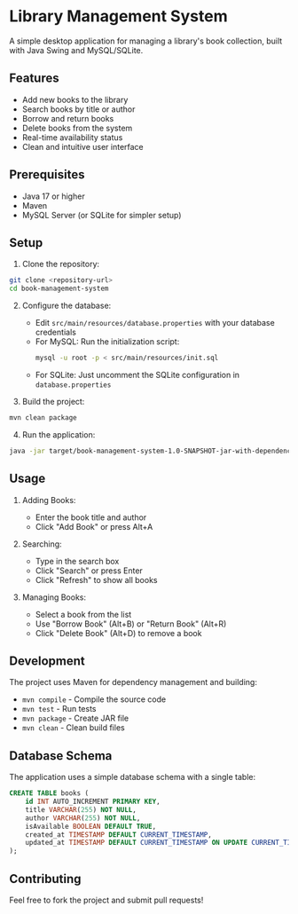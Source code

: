 # Library Management System

A simple desktop application for managing a library's book collection, built with Java Swing and MySQL/SQLite.

## Features

- Add new books to the library
- Search books by title or author
- Borrow and return books
- Delete books from the system
- Real-time availability status
- Clean and intuitive user interface

## Prerequisites

- Java 17 or higher
- Maven
- MySQL Server (or SQLite for simpler setup)

## Setup

1. Clone the repository:
```bash
git clone <repository-url>
cd book-management-system
```

2. Configure the database:
   - Edit `src/main/resources/database.properties` with your database credentials
   - For MySQL: Run the initialization script:
     ```bash
     mysql -u root -p < src/main/resources/init.sql
     ```
   - For SQLite: Just uncomment the SQLite configuration in `database.properties`

3. Build the project:
```bash
mvn clean package
```

4. Run the application:
```bash
java -jar target/book-management-system-1.0-SNAPSHOT-jar-with-dependencies.jar
```

## Usage

1. Adding Books:
   - Enter the book title and author
   - Click "Add Book" or press Alt+A

2. Searching:
   - Type in the search box
   - Click "Search" or press Enter
   - Click "Refresh" to show all books

3. Managing Books:
   - Select a book from the list
   - Use "Borrow Book" (Alt+B) or "Return Book" (Alt+R)
   - Click "Delete Book" (Alt+D) to remove a book

## Development

The project uses Maven for dependency management and building:

- `mvn compile` - Compile the source code
- `mvn test` - Run tests
- `mvn package` - Create JAR file
- `mvn clean` - Clean build files

## Database Schema

The application uses a simple database schema with a single table:

```sql
CREATE TABLE books (
    id INT AUTO_INCREMENT PRIMARY KEY,
    title VARCHAR(255) NOT NULL,
    author VARCHAR(255) NOT NULL,
    isAvailable BOOLEAN DEFAULT TRUE,
    created_at TIMESTAMP DEFAULT CURRENT_TIMESTAMP,
    updated_at TIMESTAMP DEFAULT CURRENT_TIMESTAMP ON UPDATE CURRENT_TIMESTAMP
);
```

## Contributing

Feel free to fork the project and submit pull requests!
#
